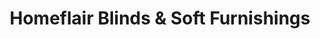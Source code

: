 ---
title: "Homeflair Blinds & Soft Furnishings"
url: /consett/homeflair-blinds-and-soft-furnishings/
shop: interior decoration
---
